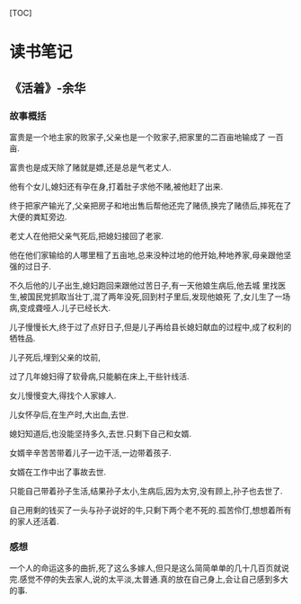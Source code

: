 [TOC]

# 读书笔记

## 《活着》-余华
### 故事概括

富贵是一个地主家的败家子,父亲也是一个败家子,把家里的二百亩地输成了
一百亩.

富贵也是成天除了赌就是嫖,还是总是气老丈人.

他有个女儿,媳妇还有孕在身,打着肚子求他不赌,被他赶了出来.

终于把家产输光了,父亲把房子和地出售后帮他还完了赌债,换完了赌债后,摔死在了大便的粪缸旁边.

老丈人在他把父亲气死后,把媳妇接回了老家.

他在他们家输给的人哪里租了五亩地,总来没种过地的他开始,种地养家,母亲跟他坚强的过日子.

不久后他的儿子出生,媳妇跑回来跟他过苦日子,有一天他娘生病后,他去城
里找医生,被国民党抓取当壮丁,混了两年没死,回到村子里后,发现他娘死
了,女儿生了一场病,变成聋哑人.儿子已经长大.

儿子慢慢长大,终于过了点好日子,但是儿子再给县长媳妇献血的过程中,成了权利的牺牲品.

儿子死后,埋到父亲的坟前,

过了几年媳妇得了软骨病,只能躺在床上,干些针线活.

女儿慢慢变大,得找个人家嫁人.

儿女怀孕后,在生产时,大出血,去世.

媳妇知道后,也没能坚持多久,去世.只剩下自己和女婿.

女婿辛辛苦苦带着儿子一边干活,一边带着孩子.

女婿在工作中出了事故去世.

只能自己带着孙子生活,结果孙子太小,生病后,因为太穷,没有顾上,孙子也去世了.

自己用剩的钱买了一头与孙子说好的牛,只剩下两个老不死的.孤苦伶仃,想想着所有的家人还活着.

### 感想

一个人的命运这多的曲折,死了这么多嫁人,但只是这么简简单单的几十几百页就说完.感觉不停的失去家人,说的太平淡,太普通.真的放在自己身上,会让自己感到多大的事.





